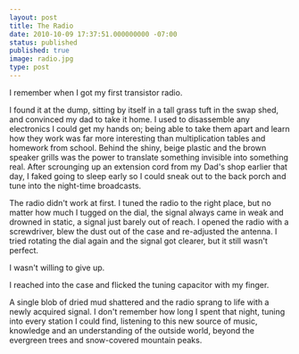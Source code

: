 ```yaml
---
layout: post
title: The Radio
date: 2010-10-09 17:37:51.000000000 -07:00
status: published
published: true
image: radio.jpg
type: post
---
```


I remember when I got my first transistor radio.

I found it at the dump, sitting by itself in a tall grass tuft in the
swap shed, and convinced my dad to take it home. I used to disassemble
any electronics I could get my hands on; being able to take them apart
and learn how they work was far more interesting than multiplication
tables and homework from school. Behind the shiny, beige plastic and
the brown speaker grills was the power to translate something invisible
into something real. After scrounging up an extension cord from my Dad's
shop earlier that day, I faked going to sleep early so I could sneak out
to the back porch and tune into the night-time broadcasts.

The radio didn't work at first. I tuned the radio to the right place,
but no matter how much I tugged on the dial, the signal always came in
weak and drowned in static, a signal just barely out of reach. I opened
the radio with a screwdriver, blew the dust out of the case and
re-adjusted the antenna. I tried rotating the dial again and the signal
got clearer, but it still wasn't perfect.

I wasn't willing to give up.

I reached into the case and flicked the tuning capacitor with my finger.

A single blob of dried mud shattered and the radio sprang to life with a
newly acquired signal. I don't remember how long I spent that night,
tuning into every station I could find, listening to this new source of
music, knowledge and an understanding of the outside world, beyond the
evergreen trees and snow-covered mountain peaks.
